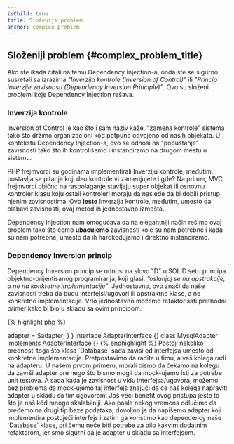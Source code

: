 ```yaml
---
isChild: true
title: Složeniji problem
anchor: complex_problem
---
```


## Složeniji problem {#complex_problem_title}

Ako ste ikada čitali na temu Dependency Injection-a, onda ste se sigurno susretali sa izrazima *"Inverzija kontrole (Inversion of Control)"*
ili *"Princip inverzije zavisnosti (Dependency Inversion Principle)"*. Ovo su složeni problemi koje Dependency Injection rešava.

### Inverzija kontrole

Inversion of Control je kao što i sam naziv kaže, "zamena kontrole" sistema tako što držimo organizacioni kôd potpuno
odvojeno od naših objekata. U kontekstu Dependency Injection-a, ovo se odnosi na "popuštanje" zavisnosti tako što ih
kontrolišemo i instanciramo na drugom mestu u sistemu.

PHP frejmvorci su godinama implementirali Inverziju kontrole, međutim, postavlja se pitanje koji deo kontrole vi zamenjujete
i gde? Na primer, MVC frejmvorci obično na raspolaganje stavljaju super objekat ili osnovnu kontroler klasu koju ostali
kontroleri moraju da naslede da bi dobili pristup njenim zavisnostima. Ovo **jeste** Inverzija kontrole, međutim, umesto
da olabavi zavisnosti, ovaj metod ih jednostavno izmešta.

Dependency Injection nam omogućava da na elegantniji način rešimo ovaj problem tako što ćemo **ubacujemo**
zavisnosti koje su nam potrebne i kada su nam potrebne, umesto da ih hardkodujemo i direktno instanciramo.

### Dependency Inversion princip

Dependency Inversion princip se odnosi na slovo "D" u SOLID setu principa objektno-orijentisanog programiranja, koji glasi:
*"oslanjaj se na apstrakcije, a ne na konkretne implementacije"*. Jednostavno, ovo znači da naše zavisnosti treba da budu
interfejsi/ugovori ili apstraktne klase, a ne konkretne implementacije. Vrlo jednostavno možemo refaktorisati prethodni primer kako bi bio
u skladu sa ovim principom.

{% highlight php %}
<?php
namespace Database;

class Database
{
    protected $adapter;

    public function __construct(AdapterInterface $adapter)
    {
        $this->adapter = $adapter;
    }
}

interface AdapterInterface {}

class MysqlAdapter implements AdapterInterface {}
{% endhighlight %}

Postoji nekoliko prednosti toga što klasa `Database` sada zavisi od interfejsa umesto od konkretne implementacije.

Pretpostavimo da radite u timu, a vaš kolega radi na adapteru. U našem prvom primeru, morali bismo da čekamo na kolegu da završi adapter pre nego što
bismo mogli da mock-ujemo isti za potrebe unit testova. A sada kada je zavisnost u vidu interfejsa/ugovora, možemo bez problema da
mock-ujemo taj interfejs znajući da će naš kolega napraviti adapter u skladu sa tim ugovorom.

Još veći benefit ovog pristupa jeste to što je naš kôd mnogo skalabilniji. Ako posle nekog vremena odlučimo da pređemo na drugi tip baze podataka,
dovoljno je da napišemo adapter koji implementira postojeći interfejs i zatim ga koristimo kao dependency naše `Database` klase, pri čemu neće biti
potrebe za bilo kakvim dodatnim refaktorom, jer smo sigurni da je adapter u skladu sa interfejsom.
